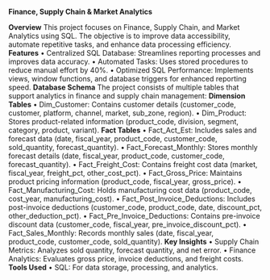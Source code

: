 **Finance, Supply Chain & Market Analytics**

**Overview**
This project focuses on Finance, Supply Chain, and Market Analytics using SQL. The objective is to improve data accessibility, automate repetitive tasks, and enhance data processing efficiency.
**Features**
•	Centralized SQL Database: Streamlines reporting processes and improves data accuracy.
•	Automated Tasks: Uses stored procedures to reduce manual effort by 40%.
•	Optimized SQL Performance: Implements views, window functions, and database triggers for enhanced reporting speed.
**Database Schema**
The project consists of multiple tables that support analytics in finance and supply chain management:
**Dimension Tables**
•	Dim_Customer: Contains customer details (customer_code, customer, platform, channel, market, sub_zone, region).
•	Dim_Product: Stores product-related information (product_code, division, segment, category, product, variant).
**Fact Tables**
•	Fact_Act_Est: Includes sales and forecast data (date, fiscal_year, product_code, customer_code, sold_quantity, forecast_quantity).
•	Fact_Forecast_Monthly: Stores monthly forecast details (date, fiscal_year, product_code, customer_code, forecast_quantity).
•	Fact_Freight_Cost: Contains freight cost data (market, fiscal_year, freight_pct, other_cost_pct).
•	Fact_Gross_Price: Maintains product pricing information (product_code, fiscal_year, gross_price).
•	Fact_Manufacturing_Cost: Holds manufacturing cost data (product_code, cost_year, manufacturing_cost).
•	Fact_Post_Invoice_Deductions: Includes post-invoice deductions (customer_code, product_code, date, discount_pct, other_deduction_pct).
•	Fact_Pre_Invoice_Deductions: Contains pre-invoice discount data (customer_code, fiscal_year, pre_invoice_discount_pct).
•	Fact_Sales_Monthly: Records monthly sales (date, fiscal_year, product_code, customer_code, sold_quantity).
**Key Insights**
•	Supply Chain Metrics: Analyzes sold quantity, forecast quantity, and net error.
•	Finance Analytics: Evaluates gross price, invoice deductions, and freight costs.
**Tools Used**
•	SQL: For data storage, processing, and analytics.

